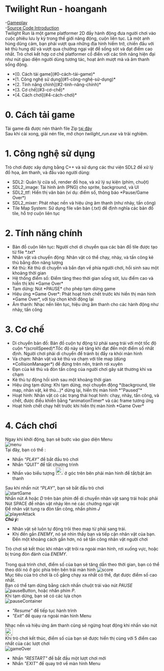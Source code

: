 # Twilight Run - hoanganh
-[Gameplay](https://youtu.be/KwoKZ9H15hM)<br/>
-[Source Code Introduction](https://youtu.be/mKLRMDrWedA)<br/>
Twilight Run là một game platformer 2D đầy hành động đưa người chơi vào cuộc phiêu lưu ly kỳ trong thế giới năng động, cuộn liên tục. Là một anh hùng dũng cảm, bạn phải vượt qua những địa hình hiểm trở, chiến đấu với kẻ thù hung dữ và vượt qua chướng ngại vật để sống sót và đạt điểm cao nhất. Trò chơi kết hợp cơ chế platformer cổ điển với các tính năng hiện đại như nút giao diện người dùng tương tác, hoạt ảnh mượt mà và âm thanh sống động.
<ul>
 <li>*[0. Cách tải game](#0-cách-tải-game)*</li>
 <li>*[1. Công nghệ sử dụng](#1-công-nghệ-sử-dụng)*</li>
 <li>*[2. Tính năng chính](#2-tính-năng-chính)*</li>
 <li>*[3. Cơ chế](#3-cơ-chế)*</li>
 <li>*[4. Cách chơi](#4-cách-chơi)*</li>
</ul>

# 0. Cách tải game
Tải game đã được nén thành file Zip [tại đây](https://drive.google.com/file/d/1wmleQnT9_mk1rwYvhO0yaO-7DMMOPZ2X/view?usp=sharing)<br/>
Sau khi cài xong, giải nén file, mở chọn *twilight_run.exe* và trải nghiệm.

# 1. Công nghệ sử dụng
Trò chơi được xây dựng bằng C++ và sử dụng các thư viện SDL2 để xử lý đồ họa, âm thanh, và đầu vào người dùng:<br/>
<ul>
 <li>SDL2: Quản lý cửa sổ, render đồ họa, và xử lý sự kiện (phím, chuột)</li>
 <li>SDL2_image: Tải hình ảnh (PNG) cho sprite, background, và UI</li>
 <li>SDL2_ttf: Hiển thị văn bản (ví dụ: điểm số, thông báo *Pause/Game Over*)</li>
 <li>SDL2_mixer: Phát nhạc nền và hiệu ứng âm thanh (như nhảy, tấn công)</li>
 <li>Tile Map System: Sử dụng file văn bản (.txt) để định nghĩa các bản đồ tile, hỗ trợ cuộn liên tục</li>
</ul>

# 2. Tính năng chính
<ul>
 <li>Bản đồ cuộn liên tục: Người chơi di chuyển qua các bản đồ tile được tạo từ file *.txt*</li>
 <li>Nhân vật và chuyển động: Nhân vật có thể chạy, nhảy, và tấn công kẻ thù bằng đòn năng lượng</li>
 <li>Kẻ thù: Kẻ thù di chuyển và bắn đạn về phía người chơi, hồi sinh sau một khoảng thời gian</li>
 <li>Hệ thống điểm số: Điểm tăng theo thời gian sống sót, lưu điểm cao và hiển thị khi *Game Over*</li>
 <li>Tạm dừng: Nút *PAUSE* cho phép tạm dừng game</li>
 <li>Hiệu ứng *Game Over*: Phát hoạt hình chết trước khi hiển thị màn hình *Game Over*, với tùy chọn khởi động lại</li>
 <li>Âm thanh: Nhạc nền liên tục, hiệu ứng âm thanh cho các hành động như nhảy, tấn công</li>
</ul>

# 3. Cơ chế
<ul>
 <li>Di chuyển bản đồ: Bản đồ cuộn tự động từ phải sang trái với một tốc độ cuộn *(scrollSpeed)*.Tốc độ này sẽ tăng khi đạt đến một điểm số nhất định. Người chơi phải di chuyển để tránh bị đẩy ra khỏi màn hình</li>
 <li>Va chạm: Nhân vật và kẻ thù va chạm với tile map (dùng *CollisionManager*) để đứng trên nền, tránh rơi xuyên</li>
 <li>Đạn của kẻ thù và đòn tấn công của người chơi gây sát thương khi va chạm</li>
 <li>Kẻ thù tự động hồi sinh sau một khoảng thời gian</li>
 <li>Hiệu ứng tạm dừng: Khi tạm dừng, mọi chuyển động *(background, tile map, nhân vật, kẻ thù...)* dừng lại, hiển thị màn hình *"Paused"*</li>
 <li>Hoạt hình: Nhân vật có các trạng thái hoạt hình: chạy, nhảy, tấn công, và chết, được điều khiển bằng *animationTimer* và các frame tương ứng</li>
 <li>Hoạt hình chết chạy hết trước khi hiển thị màn hình *Game Over*</li>
</ul>

# 4. Cách chơi
Ngay khi khởi động, bạn sẽ bước vào giao diện Menu <br/>
 ![menu](Preview/pre_menu.png)<br/>
Tại đây, bạn có thể :
    <ul>
        <li>Nhấn *“PLAY”* để bắt đầu trò chơi</li>
        <li>Nhấn *“QUIT”* để tắt chương trình</li>
        <li>Nhấn vào biểu tượng <img src="assets/image/muteButton.png" alt="Volume Icon" width="25px" height="auto"> ở góc trên bên phải màn hình để tắt/bật âm thanh</li>
    </ul>

Sau khi nhấn nút *“PLAY”*, bạn sẽ bắt đầu trò chơi <br/>
![startGame](Preview/pre_startGame.png)<br/>
Nhấn nút *A* hoặc *D* trên bàn phím để di chuyển nhân vật sang trái hoặc phải<br/>
Nút SPACE để nhân vật nhảy lên né các chướng ngại vật<br/>
Để nhân vật tung ra đòn tấn công, nhấn phím *J*<br/>
![playerAttack](Preview/pre_playerAttack.png)<br/>
***Chú ý:*** 
    <ul>
        <li>Nhân vật sẽ luôn tự động trôi theo map từ phải sang trái.</li>
        <li>Khi đến gần *ENEMY*, nó sẽ nhìn thấy bạn và tiếp cận nhân vật của bạn. Đến một khoảng cách gần hơn, nó sẽ tấn công nhân vật người chơi</li>
    </ul>
Trò chơi sẽ kết thúc khi nhân vật trôi ra ngoài màn hình, rơi xuống vực, hoặc bị trúng đòn đánh của *ENEMY*.<br/>
<br/>
Trong quá trình chơi, điểm số của bạn sẽ tăng dần theo thời gian, bạn có thể theo dõi nó ở góc phía trên bên trái màn hình
![score](Preview/pre_score.png)<br/>
Mục tiêu của trò chơi là cố gắng chạy xa nhất có thể, đạt được điểm số cao nhất.<br/>
Bạn có thể tạm dừng bằng cách nhấn chuột trái vào nút *PAUSE* ![pauseButton](assets/image/pause_button.png), hoặc nhấn phím *P*. <br/>
Khi tạm dừng, bạn sẽ có các lựa chọn <br/>
![pauseContainer](Preview/pre_pauseContainer.png)<br/>
    <ul>
        <li>*"Resume"* để tiếp tục hành trình</li>
        <li>*"Exit"* để quay ra ngoài màn hình Menu</li>
    </ul>
Nhạc nền và hiệu ứng âm thanh cũng sẽ ngừng hoạt động khi nhấn vào nút <img src="assets/image/muteButton.png" alt="Volume Icon" width="25px" height="auto"> <br/>
Khi trò chơi kết thúc, điểm số của bạn sẽ được hiển thị cùng với 5 điểm cao nhất của các lượt chơi<br/>
![gameOver](Preview/pre_gameOver.png)<br/>
    <ul>
        <li>Nhấn *"RESTART"* để bắt đầu một lượt chơi mới</li>
        <li>Nhấn *"EXIT"* để quay trở về màn hình Menu</li>
    </ul>    
